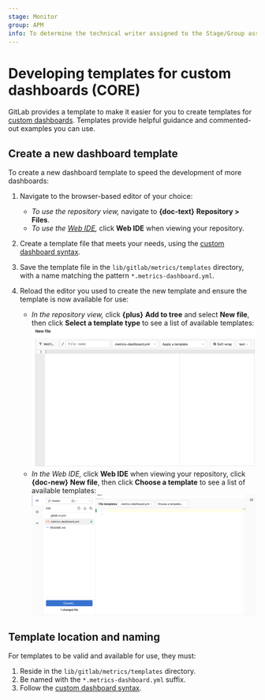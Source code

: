 ```yaml
---
stage: Monitor
group: APM
info: To determine the technical writer assigned to the Stage/Group associated with this page, see https://about.gitlab.com/handbook/engineering/ux/technical-writing/#designated-technical-writers
---
```


# Developing templates for custom dashboards **(CORE)**

GitLab provides a template to make it easier for you to create templates for
[custom dashboards](index.md). Templates provide helpful guidance and
commented-out examples you can use.

## Create a new dashboard template

To create a new dashboard template to speed the development of more dashboards:

1. Navigate to the browser-based editor of your choice:

   - *To use the repository view,* navigate to **{doc-text}** **Repository > Files**.
   - *To use the [Web IDE](../../../user/project/web_ide/index.md),* click
     **Web IDE** when viewing your repository.
1. Create a template file that meets your needs, using the [custom dashboard syntax](yaml.md).
1. Save the template file in the `lib/gitlab/metrics/templates` directory,
   with a name matching the pattern `*.metrics-dashboard.yml`.
1. Reload the editor you used to create the new template and ensure the template
   is now available for use:

   - *In the repository view,* click **{plus}** **Add to tree** and select **New file**,
     then click **Select a template type** to see a list of available templates:
     ![Metrics dashboard template selection](img/metrics_dashboard_template_selection_v13_3.png)
   - *In the Web IDE,* click **Web IDE** when viewing your repository, click
     **{doc-new}** **New file**, then click **Choose a template** to see a list of
     available templates:
     ![Metrics dashboard template selection WebIDE](img/metrics_dashboard_template_selection_web_ide_v13_3.png)

## Template location and naming

For templates to be valid and available for use, they must:

1. Reside in the `lib/gitlab/metrics/templates` directory.
1. Be named with the `*.metrics-dashboard.yml` suffix.
1. Follow the [custom dashboard syntax](yaml.md).
